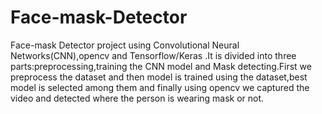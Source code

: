 # Face-mask-Detector
Face-mask Detector project using Convolutional Neural Networks(CNN),opencv and Tensorflow/Keras .It is divided into three parts:preprocessing,training the CNN model and Mask detecting.First we preprocess the dataset and then model is trained using the dataset,best model is selected among them and finally using opencv we captured the video and detected where the person is wearing mask or not.
